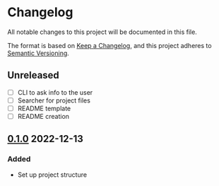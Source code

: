 # Changelog

All notable changes to this project will be documented in this file.

The format is based on [Keep a Changelog](https://keepachangelog.com/en/1.0.0/),
and this project adheres to [Semantic Versioning](https://semver.org/spec/v2.0.0.html).

## Unreleased

- [ ] CLI to ask info to the user
- [ ] Searcher for project files
- [ ] README template
- [ ] README creation 

## [0.1.0](https://github.com/caio-bernardo/MakeReadme/tags/v0.1.0..HEAD) 2022-12-13

### Added

 - Set up project structure 

